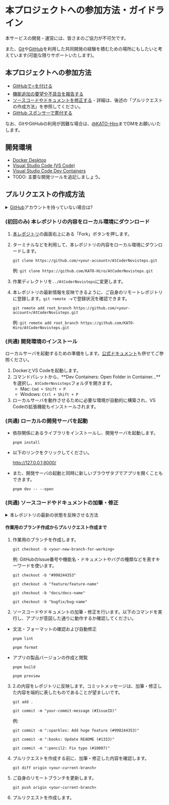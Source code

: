 # 本プロジェクトへの参加方法・ガイドライン

本サービスの開発・運営には、皆さまのご協力が不可欠です。

また、[Git](https://git-scm.com/)や[GitHub](https://github.com)を利用した共同開発の経験を積むための場所にもしたいと考えています(可能な限りサポートいたします)。

## 本プロジェクトへの参加方法

+ [GitHubで:star:を付ける](https://github.com/KATO-Hiro/AtCoderNovisteps/stargazers)
+ [機能追加の要望や不具合を報告する](https://github.com/KATO-Hiro/AtCoderNovisteps/issues)
+ [ソースコードやドキュメントを修正する](https://github.com/KATO-Hiro/AtCoderNovisteps/pulls) - 詳細は、後述の「プルリクエストの作成方法」を参照してください。
+ [GitHub スポンサーで寄付する](https://github.com/sponsors/KATO-Hiro)

なお、GitやGitHubの利用が困難な場合は、[@KATO-Hiro](https://twitter.com/k_hiro1818)までDMをお願いいたします。

## 開発環境

- [Docker Desktop](https://www.docker.com/products/docker-desktop)
- [Visual Studio Code (VS Code)](https://code.visualstudio.com/)
- [Visual Studio Code Dev Containers](https://code.visualstudio.com/docs/remote/containers)
- TODO: 主要な開発ツールを追記しましょう。

## プルリクエストの作成方法

<details>
  <summary>
    <a href="https://github.com/join">GitHub</a>アカウントを持っていない場合は?
  </summary>
  <p>有効なメールアドレス・ユーザ名・パスワードを用意して、<a href="https://www.google.co.jp/search?q=github+%E7%99%BB%E9%8C%B2">アカウントの登録</a>と<a href="https://qiita.com/shizuma/items/2b2f873a0034839e47ce">GitHubでssh接続</a>をしましょう</p>
</details>

### (初回のみ) 本レポジトリの内容をローカル環境にダウンロード

1. [本レポジトリ](https://github.com/KATO-Hiro/AtCoderNovisteps)の画面右上にある「Fork」ボタンを押します。
2. ターミナルなどを利用して、本レポジトリの内容をローカル環境にダウンロードします。

    `git clone https://github.com/<your-account>/AtCoderNovisteps.git`

    例:
    `git clone https://github.com/KATO-Hiro/AtCoderNovisteps.git`

3. 作業ディレクトリを`../AtCoderNovisteps`に変更します。

4. 本レポジトリの最新情報を反映できるように、ご自身のリモートレポジトリに登録します。`git remote -v`で登録状況を確認できます。

    `git remote add root_branch https://github.com/<your-account>/AtCoderNovisteps.git`

    例:
    `git remote add root_branch https://github.com/KATO-Hiro/AtCoderNovisteps.git`

### (共通) 開発環境のインストール

ローカルサーバを起動するための準備をします。[公式ドキュメント](https://code.visualstudio.com/docs/remote/containers#_quick-start-open-an-existing-folder-in-a-container)も併せてご参照ください。

1. DockerとVS Codeを起動します。
2. コマンドパレットから、**Dev Containers: Open Folder in Container...**を選択し、`AtCoderNovisteps`フォルダを開きます。
    - Mac: `Cmd + Shift + P`
    - Windows: `Ctrl + Shift + P`
3. ローカルサーバを動作させるために必要な環境が自動的に構築され、VS Codeの拡張機能もインストールされます。

### (共通) ローカルの開発サーバを起動

+ 依存関係にあるライブラリをインストールし、開発サーバを起動します。

    `pnpm install`

+ 以下のリンクをクリックしてください。

    <http://127.0.0.1:8000/>

+ また、開発サーバの起動と同時に新しいブラウザタブでアプリを開くこともできます。

    `pnpm dev -- --open`

### (共通) ソースコードやドキュメントの加筆・修正

<details>
  <summary>本レポジトリの最新の状態を反映させる方法</summary>

1. 本レポジトリの最新の内容を取得します。

    `git fetch root_branch`

2. 取得した内容をご自身のローカル上のブランチにマージします。`main`の部分を変えれば、別のブランチにすることも可能です。

    `git merge root_branch/main`

3. ご自身のリモートブランチを更新します。

    `git push origin main`

</details>

#### 作業用のブランチ作成からプルリクエスト作成まで

1. 作業用のブランチを作成します。

    `git checkout -b <your-new-branch-for-working>`

    例: GitHubのIssue番号や機能名・ドキュメントやバグの種類などを表すキーワードを使います。

    `git checkout -b "#998244353"`

    `git checkout -b "feature/feature-name"`

    `git checkout -b "docs/docs-name"`

    `git checkout -b "bugfix/bug-name"`

2. ソースコードやドキュメントの加筆・修正を行います。以下のコマンドを実行し、アプリが意図した通りに動作するか確認してください。
  + 文法・フォーマットの確認および自動修正

      `pnpm lint`

      `pnpm format`

  + アプリの製品バージョンの作成と閲覧

      `pnpm build`

      `pnpm preview`

3. 2.の内容をレポジトリに反映します。コミットメッセージは、加筆・修正した内容を端的に表したものであることが望ましいです。

    `git add .`

    `git commit -m "your-commit-message (#IssueID)"`

    例:

    `git commit -m ":sparkles: Add hoge feature (#998244353)"`

    `git commit -m ":books: Update README (#1333)"`

    `git commit -m ":pencil2: Fix typo (#10007)"`

4. プルリクエストを作成する前に、加筆・修正した内容を確認します。

    `git diff origin <your-current-branch>`

5. ご自身のリモートブランチを更新します。

    `git push origin <your-current-branch>`

6. プルリクエストを作成します。
